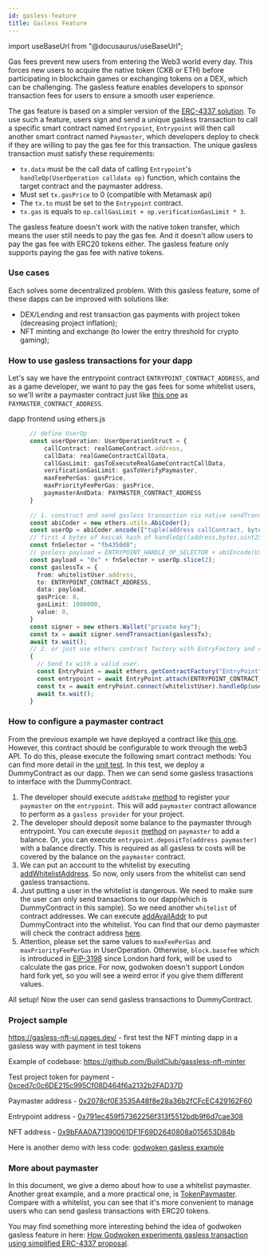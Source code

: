```yaml
---
id: gasless-feature
title: Gasless Feature
---
```


import useBaseUrl from "@docusaurus/useBaseUrl";

Gas fees prevent new users from entering the Web3 world every day. This forces new users to acquire the native token (CKB or ETH) before participating in blockchain games or exchanging tokens on a DEX, which can be challenging. The gasless feature enables developers to sponsor transaction fees for users to ensure a smooth user experience.

The gas feature is based on a simpler version of the [ERC-4337 solution](https://eips.ethereum.org/EIPS/eip-4337). To use such a feature, users sign and send a unique gasless transaction to call a specific smart contract named `Entrypoint`, `Entrypoint` will then call another smart contract named `Paymaster`, which developers deploy to check if they are willing to pay the gas fee for this transaction. The unique gasless transaction must satisfy these requirements:

- `tx.data` must be the call data of calling `Entrypoint`'s `handleOp(UserOperation calldata op)` function, which contains the target contract and the paymaster address.
- Must set `tx.gasPrice` to 0 (compatible with Metamask api)
- The `tx.to` must be set to the `Entrypoint` contract.
- `tx.gas` is equals to `op.callGasLimit + op.verificationGasLimit * 3`.

The gasless feature doesn't work with the native token transfer, which means the user still needs to pay the gas fee. And it doesn't allow users to pay the gas fee with ERC20 tokens either. The gasless feature only supports paying the gas fee with native tokens.

### Use cases

Each solves some decentralized problem. With this gasless feature, some of these dapps can be improved with solutions like:
 - DEX/Lending and rest transaction gas payments with project token (decreasing project inflation);
 - NFT minting and exchange (to lower the entry threshold for crypto gaming);


### How to use gasless transactions for your dapp

Let's say we have the entrypoint contract `ENTRYPOINT_CONTRACT_ADDRESS`, and as a game developer, we want to pay the gas fees for some whitelist users, so we'll write a paymaster contract just like [this one](https://github.com/godwokenrises/account-abstraction/blob/gw-gasless/contracts/samples/GaslessDemoPaymaster.sol) as `PAYMASTER_CONTRACT_ADDRESS`.

dapp frontend using ethers.js

```ts
      // define UserOp
      const userOperation: UserOperationStruct = {
          callContract: realGameContract.address,
          callData: realGameContractCallData,
          callGasLimit: gasToExecuteRealGameContractCallData,
          verificationGasLimit: gasToVerifyPaymaster,
          maxFeePerGas: gasPrice,
          maxPriorityFeePerGas: gasPrice,
          paymasterAndData: PAYMASTER_CONTRACT_ADDRESS 
      }
      
      // 1. construct and send gasless transaction via native sendTransaction
      const abiCoder = new ethers.utils.AbiCoder();
      const userOp = abiCoder.encode(["tuple(address callContract, bytes callData, uint256 callGasLimit, uint256 verificationGasLimit, uint256 maxFeePerGas, uint256 maxPriorityFeePerGas, bytes paymasterAndData) UserOperation"], [userOperation]);
      // first 4 bytes of keccak hash of handleOp((address,bytes,uint256,uint256,uint256,uint256,bytes))
      const fnSelector = "fb4350d8";
      // gasless payload = ENTRYPOINT_HANDLE_OP_SELECTOR + abiEncode(UserOperation)
      const payload = "0x" + fnSelector + userOp.slice(2);
      const gaslessTx = {
        from: whitelistUser.address,
        to: ENTRYPOINT_CONTRACT_ADDRESS,
        data: payload,
        gasPrice: 0,
        gasLimit: 1000000,
        value: 0,
      }
      const signer = new ethers.Wallet("private key");
      const tx = await signer.sendTransaction(gaslessTx);
      await tx.wait();
      // 2. or just use ethers contract factory with EntryFactory and call it directly
      {
        // Send tx with a valid user.
        const EntryPoint = await ethers.getContractFactory("EntryPoint");
        const entrypoint = await EntryPoint.attach(ENTRYPOINT_CONTRACT_ADDRESS);
        const tx = await entryPoint.connect(whitelistUser).handleOp(userOp, {gasLimit: 100000, gasPrice: 0});
        await tx.wait();
      }
```

### How to configure a paymaster contract

From the previous example we have deployed a contract like [this one](https://github.com/godwokenrises/account-abstraction/blob/gw-gasless/contracts/samples/GaslessDemoPaymaster.sol). However, this contract should be configurable to work through the web3 API. To do this, please execute the following smart contract methods:
You can find more detail in the [unit test](https://github.com/godwokenrises/account-abstraction/blob/gw-gasless/test/gasless_paymaster.test.ts#L45). In this test, we deploy a DummyContract as our dapp. Then we can send some gasless trasactions to interface with the DummyContract.
1. The developer should execute `addStake` [method](https://github.com/godwokenrises/account-abstraction/blob/541f7cac9d83e75d152e7a58bec6d97b51221012/contracts/core/GaslessBasePaymaster.sol#L85) to register your `paymaster` on the `entrypoint`. This will add `paymaster` contract allowance to perform as a `gasless provider` for your project. 
2. The developer should deposit some balance to the paymaster through entrypoint. You can execute `deposit` [method](https://github.com/godwokenrises/account-abstraction/blob/541f7cac9d83e75d152e7a58bec6d97b51221012/contracts/core/GaslessBasePaymaster.sol#L68) on `paymaster` to add a balance. Or, you can execute `entrypoint.depositTo(address paymaster)` with a balance directly. This is required as all gasless tx costs will be covered by the balance on the `paymaster` contract.
3. We can put an account to the whitelist by executing [addWhitelistAddress](https://github.com/godwokenrises/account-abstraction/blob/541f7cac9d/contracts/core/GaslessBasePaymaster.sol#L127). So now, only users from the whitelist can send gasless transactions.
4. Just putting a user in the whitelist is dangerous. We need to make sure the user can only send transactions to our dapp(which is DummyContract in this sample). So we need another `whitelist` of contract addresses. We can execute [addAvailAddr](https://github.com/godwokenrises/account-abstraction/blob/541f7cac9d/contracts/core/GaslessBasePaymaster.sol#L140) to put DummyContract into the whitelist. You can find that our demo paymaster will check the contract address [here](https://github.com/godwokenrises/account-abstraction/blob/541f7cac9d/contracts/samples/GaslessDemoPaymaster.sol#L32).
5. Attention, please set the same values to `maxFeePerGas` and `maxPriorityFeePerGas` in UserOperation. Otherwise, `block.basefee` which is introduced in [EIP-3198](https://eips.ethereum.org/EIPS/eip-3198) since London hard fork, will be used to calculate the gas price. For now, godwoken doesn't support London hard fork yet, so you will see a weird error if you give them different values.

All setup! Now the user can send gasless transactions to DummyContract.

### Project sample

https://gasless-nft-ui.pages.dev/ - first test the NFT minting dapp in a gasless way with payment in test tokens

Example of codebase: https://github.com/BuildClub/gassless-nft-minter

Test project token for payment - [0xced7c0c6DE215c995Cf08D464f6a2132b2FAD37D](https://v1.testnet.gwscan.com//address/0xced7c0c6DE215c995Cf08D464f6a2132b2FAD37D)

Paymaster address - [0x2078cf0E3535A48f8e28a36b2fCFcEC429162F60](https://v1.testnet.gwscan.com/address/0x2078cf0E3535A48f8e28a36b2fCFcEC429162F60)

Entrypoint address - [0x791ec459f57362256f313f5512bdb9f6d7cae308](https://v1.testnet.gwscan.com/address/0x791ec459f57362256f313f5512bdb9f6d7cae308)

NFT address - [0x9bFAA0A71390061DF1F69D2640808a015653D84b](https://v1.testnet.gwscan.com/address/0x9bFAA0A71390061DF1F69D2640808a015653D84b)

Here is another demo with less code: [godwoken gasless example](https://github.com/sunchengzhu/godwoken-gasless-example)

### More about paymaster

In this document, we give a demo about how to use a whitelist paymaster. Another great example, and a more practical one, is [TokenPaymaster](https://github.com/godwokenrises/account-abstraction/blob/gw-gasless/contracts/samples/TokenPaymaster.sol). Compare with a whitelist, you can see that it's more convenient to manage users who can send gasless transactions with ERC20 tokens.

You may find something more interesting behind the idea of godwoken gasless feature in here: [How Godwoken experiments gasless transaction using simplified ERC-4337 proposal](gasless-with-ERC4337).
